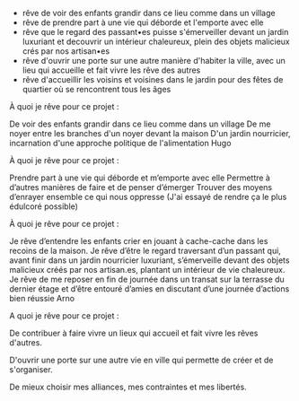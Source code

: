 - rêve de voir des enfants grandir dans ce lieu comme dans un village
- rêve de prendre part à une vie qui déborde et l'emporte avec elle
- rêve que le regard des passant•es puisse s'émerveiller devant un jardin luxuriant et decouvrir un intérieur chaleureux, plein des objets malicieux crés par nos artisan•es
- rêve d'ouvrir une porte sur une autre manière d'habiter la ville, avec un lieu qui accueille et fait vivre les rêve des autres
- rêve d'accueillir les voisins et voisines dans le jardin pour des fêtes de quartier où se rencontrent tous les âges



À quoi je rêve pour ce projet :

De voir des enfants grandir dans ce lieu comme dans un village
De me noyer entre les branches d'un noyer devant la maison
D'un jardin nourricier, incarnation d'une approche politique de l'alimentation
Hugo

À quoi je rêve pour ce projet :

Prendre part à une vie qui déborde et m’emporte avec elle
Permettre à d’autres manières de faire et de penser d’émerger
Trouver des moyens d’enrayer ensemble ce qui nous oppresse
(J'ai essayé de rendre ça le plus édulcoré possible)


À quoi je rêve pour ce projet :

Je rêve d’entendre les enfants crier en jouant à cache-cache dans les recoins de la maison.
Je rêve d’être le regard traversant d’un passant qui, avant finir dans un jardin nourricier luxuriant, s’émerveille devant des objets malicieux créés par nos artisan.es, plantant un intérieur de vie chaleureux.
Je rêve de me reposer en fin de journée dans un transat sur la terrasse du dernier étage et d’être entouré d’amies en discutant d’une journée d’actions bien réussie
Arno

A quoi je rêve pour ce projet :

De contribuer à faire vivre un lieux qui accueil et fait vivre les rêves d'autres.

D'ouvrir une porte sur une autre vie en ville qui permette de créer et de s'organiser.

De mieux choisir mes alliances, mes contraintes et mes libertés.